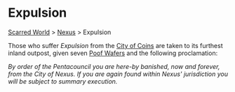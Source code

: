 # Expulsion 
[Scarred World](.\scarred-world.md) > [Nexus](.\city.md) > Expulsion

Those who suffer *Expulsion* from the [City of Coins](./city-of-coins.md) are taken to its furthest inland outpost, given seven [Poof Wafers](.poof.md) and the following proclamation:

*By order of the Pentacouncil you are here-by banished, now and forever, from the City of Nexus. If you are again found within Nexus' jurisdiction you will be subject to summary execution.*
